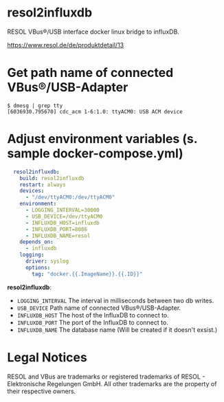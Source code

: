 # resol2influxdb
RESOL VBus®/USB interface docker linux bridge to influxDB.

https://www.resol.de/de/produktdetail/13

# Get path name of connected VBus®/USB-Adapter
```console
$ dmesg | grep tty
[6036930.795670] cdc_acm 1-6:1.0: ttyACM0: USB ACM device
```
# Adjust environment variables (s. sample docker-compose.yml)
```yaml
  resol2influxdb:
    build: resol2influxdb
    restart: always
    devices:
      - "/dev/ttyACM0:/dev/ttyACM0"
    environment:
      - LOGGING_INTERVAL=30000
      - USB_DEVICE=/dev/ttyACM0
      - INFLUXDB_HOST=influxdb
      - INFLUXDB_PORT=8086
      - INFLUXDB_NAME=resol 
    depends_on:
      - influxdb
    logging:
      driver: syslog
      options:
        tag: "docker.{{.ImageName}}.{{.ID}}"
 ```
 
__resol2influxdb__:
- `LOGGING_INTERVAL` The interval in milliseconds between two db writes.
- `USB_DEVICE` Path name of connected VBus®/USB-Adapter.
- `INFLUXDB_HOST` The host of the InfluxDB to connect to.
- `INFLUXDB_PORT` The port of the InfluxDB to connect to.
- `INFLUXDB_NAME` The database name (Will be created if it doesn't exsist.)

# Legal Notices
RESOL and VBus are trademarks or registered trademarks of RESOL - Elektronische Regelungen GmbH.
All other trademarks are the property of their respective owners.
